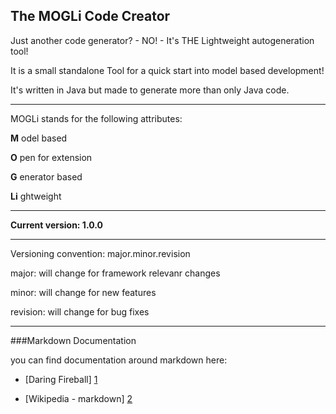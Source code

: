 ﻿The MOGLi Code Creator
--------------

Just another code generator? - NO! - It's THE Lightweight autogeneration tool! 

It is a small standalone Tool for a quick start into model based development!

It's written in Java but made to generate more than only Java code.  

* * *

MOGLi stands for the following attributes: 

**M**  odel based

**O**  pen for extension

**G**  enerator based

**Li**  ghtweight  


* * *


**Current version: 1.0.0**  

* * *


Versioning convention: major.minor.revision

major:    will change for framework relevanr changes 

minor:    will change for new features

revision: will change for bug fixes


* * *


###Markdown Documentation

you can find documentation around markdown here:
- [Daring Fireball] [1]
- [Wikipedia - markdown] [2]

  [1]: http://daringfireball.net/projects/markdown/syntax
  [2]: http://en.wikipedia.org/wiki/Markdown